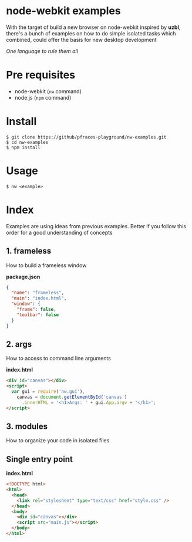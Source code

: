 # node-webkit examples

With the target of build a new browser on node-webkit inspired by **uzbl**,
there's a bunch of examples on how to do simple isolated tasks which combined,
could offer the basis for new desktop development

*One language to rule them all*

# Pre requisites

*   node-webkit (`nw` command)
*   node.js (`npm` command)

# Install

    $ git clone https://github/pfraces-playground/nw-examples.git
    $ cd nw-examples
    $ npm install

# Usage

    $ nw <example>

# Index

Examples are using ideas from previous examples. Better if you follow this
order for a good understanding of concepts

## 1. frameless

How to build a frameless window

**package.json**

```json
{
  "name": "frameless",
  "main": "index.html",
  "window": {
    "frame": false,
    "toolbar": false
  }
}
```

## 2. args

How to access to command line arguments

**index.html**

```html
<div id="canvas"></div>
<script>
  var gui = require('nw.gui'),
    canvas = document.getElementById('canvas')
      .innerHTML = '<h1>Args: ' + gui.App.argv + '</h1>';
</script>
```

## 3. modules

How to organize your code in isolated files

## Single entry point

**index.html**

```html
<!DOCTYPE html>
<html>
  <head>
    <link rel="stylesheet" type="text/css" href="style.css" />
  </head>
  <body>
    <div id="canvas"></div>
    <script src="main.js"></script>
  </body>
</html>
```
